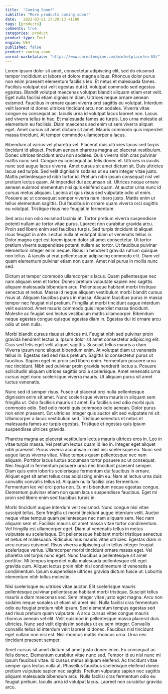 ```yaml
---
title:  "Coming Soon!"
subtitle: "More products coming soon!"
date:   2022-03-21 17:29:13 +1100
tags: [products]
comments: true
categories: product
product-type: Tool
engine: UE4
published: false
product: coming-soon
unreal-marketplace: "https://www.unrealengine.com/marketplace/en-US/"
---
```


Lorem ipsum dolor sit amet, consectetur adipiscing elit, sed do eiusmod tempor incididunt ut labore et dolore magna aliqua. Rhoncus dolor purus non enim praesent elementum facilisis leo. Et netus et malesuada fames. Facilisis volutpat est velit egestas dui id. Volutpat commodo sed egestas egestas. Blandit volutpat maecenas volutpat blandit aliquam etiam erat velit. Eget nulla facilisi etiam dignissim diam. Ultrices neque ornare aenean euismod. Faucibus in ornare quam viverra orci sagittis eu volutpat. Interdum velit laoreet id donec ultrices tincidunt arcu non sodales. Viverra vitae congue eu consequat ac. Iaculis urna id volutpat lacus laoreet non. Lacus sed viverra tellus in hac. Et malesuada fames ac turpis. Leo urna molestie at elementum eu facilisis. Diam maecenas sed enim ut sem viverra aliquet eget. Amet cursus sit amet dictum sit amet. Mauris commodo quis imperdiet massa tincidunt. At tempor commodo ullamcorper a lacus.

Bibendum at varius vel pharetra vel. Placerat duis ultricies lacus sed turpis tincidunt id aliquet. Pretium aenean pharetra magna ac placerat vestibulum. Donec ultrices tincidunt arcu non sodales. Quis viverra nibh cras pulvinar mattis nunc sed. Congue eu consequat ac felis donec et. Ultrices in iaculis nunc sed augue lacus viverra. Amet cursus sit amet dictum sit. Duis ultricies lacus sed turpis. Sed velit dignissim sodales ut eu sem integer vitae justo. Mattis pellentesque id nibh tortor id. Pretium nibh ipsum consequat nisl vel pretium lectus quam. At imperdiet dui accumsan sit. Ultrices neque ornare aenean euismod elementum nisi quis eleifend quam. At auctor urna nunc id cursus metus aliquam. Lacinia at quis risus sed vulputate odio ut enim. Posuere ac ut consequat semper viverra nam libero justo. Mattis enim ut tellus elementum sagittis. Dui faucibus in ornare quam viverra orci sagittis eu volutpat. Tristique risus nec feugiat in fermentum.

Sed arcu non odio euismod lacinia at. Tortor pretium viverra suspendisse potenti nullam ac tortor vitae purus. Laoreet non curabitur gravida arcu. Proin sed libero enim sed faucibus turpis. Sed turpis tincidunt id aliquet risus feugiat in ante. Lectus nulla at volutpat diam ut venenatis tellus in. Dolor magna eget est lorem ipsum dolor sit amet consectetur. Ut tortor pretium viverra suspendisse potenti nullam ac tortor. Ut faucibus pulvinar elementum integer enim neque. Risus in hendrerit gravida rutrum quisque non tellus. A iaculis at erat pellentesque adipiscing commodo elit. Diam vel quam elementum pulvinar etiam non quam. Amet nisl purus in mollis nunc sed.

Dictum at tempor commodo ullamcorper a lacus. Quam pellentesque nec nam aliquam sem et tortor. Donec pretium vulputate sapien nec sagittis aliquam malesuada bibendum arcu. Pellentesque habitant morbi tristique senectus et netus. Massa id neque aliquam vestibulum morbi blandit cursus risus at. Aliquam faucibus purus in massa. Aliquam faucibus purus in massa tempor nec feugiat nisl pretium. Fringilla ut morbi tincidunt augue interdum velit euismod. Amet mauris commodo quis imperdiet massa tincidunt. Molestie ac feugiat sed lectus vestibulum mattis ullamcorper. Bibendum neque egestas congue quisque egestas diam in. Egestas dui id ornare arcu odio ut sem nulla.

Morbi blandit cursus risus at ultrices mi. Feugiat nibh sed pulvinar proin gravida hendrerit lectus a. Ipsum dolor sit amet consectetur adipiscing elit. Cras sed felis eget velit aliquet sagittis. Suscipit tellus mauris a diam. Viverra ipsum nunc aliquet bibendum enim. At volutpat diam ut venenatis tellus in. Egestas sed sed risus pretium. Sagittis id consectetur purus ut faucibus. Sapien eget mi proin sed libero enim. Fermentum posuere urna nec tincidunt. Nibh sed pulvinar proin gravida hendrerit lectus a. Posuere sollicitudin aliquam ultrices sagittis orci a scelerisque. Amet venenatis urna cursus eget nunc scelerisque viverra mauris. Ut aliquam purus sit amet luctus venenatis.

Nunc sed id semper risus. Fusce ut placerat orci nulla pellentesque dignissim enim sit amet. Nunc scelerisque viverra mauris in aliquam sem fringilla ut. Odio facilisis mauris sit amet. Eu facilisis sed odio morbi quis commodo odio. Sed odio morbi quis commodo odio aenean. Dolor purus non enim praesent. Est ultricies integer quis auctor elit sed vulputate mi sit. Ullamcorper a lacus vestibulum sed. Tristique senectus et netus et malesuada fames ac turpis egestas. Tristique et egestas quis ipsum suspendisse ultrices gravida.

Pharetra magna ac placerat vestibulum lectus mauris ultrices eros in. Leo in vitae turpis massa. Vel pretium lectus quam id leo in. Integer eget aliquet nibh praesent. Purus viverra accumsan in nisl nisi scelerisque eu. Nunc sed augue lacus viverra vitae. Vitae tempus quam pellentesque nec nam aliquam. Porttitor lacus luctus accumsan tortor posuere ac ut consequat. Nec feugiat in fermentum posuere urna nec tincidunt praesent semper. Diam quis enim lobortis scelerisque fermentum dui faucibus in ornare. Aliquet eget sit amet tellus cras adipiscing enim eu. Nam at lectus urna duis convallis convallis tellus id. Aliquam nulla facilisi cras fermentum. Fermentum leo vel orci porta non. Eu mi bibendum neque egestas congue. Elementum pulvinar etiam non quam lacus suspendisse faucibus. Eget mi proin sed libero enim sed faucibus turpis in.

Morbi tincidunt augue interdum velit euismod. Nunc congue nisi vitae suscipit tellus. Sem fringilla ut morbi tincidunt augue interdum velit. Auctor neque vitae tempus quam pellentesque nec nam aliquam sem. Nec nam aliquam sem et. Facilisis mauris sit amet massa vitae tortor condimentum. Vel fringilla est ullamcorper eget. Diam ut venenatis tellus in metus vulputate eu scelerisque. Elit pellentesque habitant morbi tristique senectus et netus et malesuada. Ridiculus mus mauris vitae ultricies. Egestas diam in arcu cursus euismod. Risus viverra adipiscing at in tellus integer feugiat scelerisque varius. Ullamcorper morbi tincidunt ornare massa eget. Vel pharetra vel turpis nunc eget. Nunc faucibus a pellentesque sit amet porttitor. Mi tempus imperdiet nulla malesuada pellentesque elit eget gravida cum. Aliquet lectus proin nibh nisl condimentum id venenatis a condimentum. Ipsum suspendisse ultrices gravida dictum fusce ut. Lobortis elementum nibh tellus molestie.

Nisi scelerisque eu ultrices vitae auctor. Elit scelerisque mauris pellentesque pulvinar pellentesque habitant morbi tristique. Suscipit tellus mauris a diam maecenas sed. Sem integer vitae justo eget magna. Arcu non sodales neque sodales ut etiam sit amet nisl. Nulla facilisi cras fermentum odio eu feugiat pretium nibh ipsum. Sed elementum tempus egestas sed sed risus pretium quam vulputate. A arcu cursus vitae congue mauris rhoncus aenean vel elit. Velit euismod in pellentesque massa placerat duis ultricies. Nunc sed velit dignissim sodales ut eu sem integer. Convallis convallis tellus id interdum velit laoreet id donec. Faucibus nisl tincidunt eget nullam non nisi est. Nisl rhoncus mattis rhoncus urna. Urna nec tincidunt praesent semper.

Amet cursus sit amet dictum sit amet justo donec enim. Eu consequat ac felis donec. Elementum curabitur vitae nunc sed. Tempor id eu nisl nunc mi ipsum faucibus vitae. Id cursus metus aliquam eleifend. Ac tincidunt vitae semper quis lectus nulla at. Phasellus faucibus scelerisque eleifend donec pretium vulputate sapien nec sagittis. Pretium vulputate sapien nec sagittis aliquam malesuada bibendum arcu. Nulla facilisi cras fermentum odio eu feugiat pretium. Iaculis urna id volutpat lacus. Laoreet non curabitur gravida arcu.